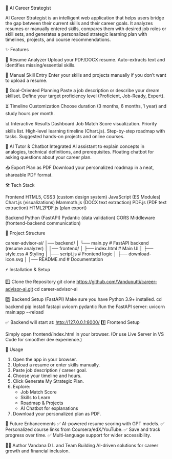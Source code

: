 🚀 AI Career Strategist

AI Career Strategist is an intelligent web application that helps users bridge the gap between their current skills and their career goals.
It analyzes resumes or manually entered skills, compares them with desired job roles or skill sets, and generates a personalized strategic learning plan with timelines, projects, and course recommendations.

✨ Features

📄 Resume Analyzer
Upload your PDF/DOCX resume.
Auto-extracts text and identifies missing/essential skills.

📝 Manual Skill Entry
Enter your skills and projects manually if you don’t want to upload a resume.

🎯 Goal-Oriented Planning
Paste a job description or describe your dream skillset.
Define your target proficiency level (Proficient, Job-Ready, Expert).

⏳ Timeline Customization
Choose duration (3 months, 6 months, 1 year) and study hours per month.

📊 Interactive Results Dashboard
Job Match Score visualization.
Priority skills list.
High-level learning timeline (Chart.js).
Step-by-step roadmap with tasks.
Suggested hands-on projects and online courses.

🤖 AI Tutor & Chatbot
Integrated AI assistant to explain concepts in analogies, technical definitions, and prerequisites.
Floating chatbot for asking questions about your career plan.

📥 Export Plan as PDF
Download your personalized roadmap in a neat, shareable PDF format.

🛠️ Tech Stack

Frontend
HTML5, CSS3 (custom design system)
JavaScript (ES Modules)
Chart.js (visualizations)
Mammoth.js (DOCX text extraction)
PDF.js (PDF text extraction)
HTML2PDF.js (plan export)

Backend
Python (FastAPI)
Pydantic (data validation)
CORS Middleware (frontend-backend communication)

📂 Project Structure

career-advisor-ai/
│── backend/
│   └── main.py          # FastAPI backend (resume analyzer)
│
│── frontend/
│   ├── index.html       # Main UI
│   ├── style.css        # Styling
│   ├── script.js        # Frontend logic
│   ├── download-icon.svg
│
│── README.md            # Documentation


⚡ Installation & Setup

1️⃣ Clone the Repository
git clone https://github.com/Vanduputti/career-advisor-ai.git
cd career-advisor-ai

2️⃣ Backend Setup (FastAPI)
Make sure you have Python 3.9+ installed.
cd backend
pip install fastapi uvicorn pydantic 
Run the FastAPI server:
uvicorn main:app --reload

✅ Backend will start at: http://127.0.0.1:8000/
3️⃣ Frontend Setup

Simply open frontend/index.html in your browser.
(Or use Live Server in VS Code for smoother dev experience.)

🎯 Usage

1. Open the app in your browser.
2. Upload a resume or enter skills manually.
3. Paste job description / career goal.
4. Choose your timeline and hours.
5. Click Generate My Strategic Plan.
6. Explore:
   - Job Match Score
   - Skills to Learn
   - Roadmap & Projects
   - AI Chatbot for explanations
7. Download your personalized plan as PDF.

🔮 Future Enhancements
✅ AI-powered resume scoring with GPT models.
✅ Personalized course links from Coursera/edX/YouTube.
✅ Save and track progress over time.
✅ Multi-language support for wider accessibility.

👩‍💻 Author
Vandana D L and Team
Building AI-driven solutions for career growth and financial inclusion.


